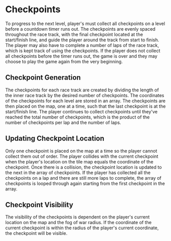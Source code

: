 # Checkpoints

To progress to the next level, player's must collect all checkpoints on a level before a countdown timer runs out. The checkpoints are evenly spaced throughout the race track, with the final checkpoint located at the start/finish line, and guide the player around the track from start to finish. The player may also have to complete a number of laps of the race track, which is kept track of using the checkpoints. If the player does not collect all checkpoints before the timer runs out, the game is over and they may choose to play the game again from the very beginning.

## Checkpoint Generation

The checkpoints for each race track are created by dividing the length of the inner race track by the desired number of checkpoints. The coordinates of the checkpoints for each level are stored in an array. The checkpoints are then placed on the map, one at a time, such that the last checkpoint is at the start/finish line. The player continues to collect checkpoints until they've reached the total number of checkpoints, which is the product of the number of checkpoints per lap and the number of laps. 

## Updating Checkpoint Location

Only one checkpoint is placed on the map at a time so the player cannot collect them out of order. The player collides with the current checkpoint when the player's location on the tile map equals the coordinate of the checkpoint. Once there is a collision, the checkpoint location is updated to the next in the array of checkpoints. If the player has collected all the checkpoints on a lap and there are still more laps to complete, the array of checkpoints is looped through again starting from the first checkpoint in the array.

## Checkpoint Visibility

The visibility of the checkpoints is dependent on the player's current location on the map and the fog of war radius. If the coordinate of the current checkpoint is within the radius of the player's current coordinate, the checkpoint will be visible.
